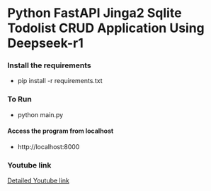 # Python FastAPI  Jinga2 Sqlite Todolist CRUD  Application Using Deepseek-r1 #

### Install the requirements ###
  * pip install -r requirements.txt

### To Run ###
  * python main.py 
#### Access the program from localhost ####
* http://localhost:8000
### Youtube link ###
[Detailed Youtube link](https://youtu.be/nFORBgK23s8)
